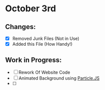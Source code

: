  # October 3rd  
  
 ## Changes:  
 - [x] Removed Junk Files (Not in Use)  
 - [x] Added this File (How Handy!)  

 ## Work in Progress:  
 - [ ] Rework Of Website Code  
 - [ ] Animated Background using [Particle.JS](https://github.com/VincentGarreau/particles.js/)
 - [ ] 
